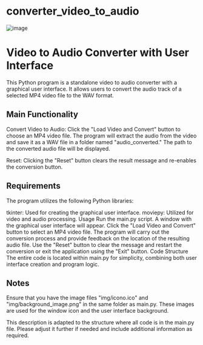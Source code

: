 # converter_video_to_audio
![image](https://github.com/Stevensavarin/converter_video_to_audio/assets/137004357/251c2af1-478d-45ee-b6a9-4f0cf5bb19d1)



# Video to Audio Converter with User Interface
This Python program is a standalone video to audio converter with a graphical user interface. It allows users to convert the audio track of a selected MP4 video file to the WAV format.

## Main Functionality
Convert Video to Audio: Click the "Load Video and Convert" button to choose an MP4 video file. The program will extract the audio from the video and save it as a WAV file in a folder named "audio_converted." The path to the converted audio file will be displayed.

Reset: Clicking the "Reset" button clears the result message and re-enables the conversion button.

## Requirements
The program utilizes the following Python libraries:

tkinter: Used for creating the graphical user interface.
moviepy: Utilized for video and audio processing.
Usage
Run the main.py script.
A window with the graphical user interface will appear.
Click the "Load Video and Convert" button to select an MP4 video file.
The program will carry out the conversion process and provide feedback on the location of the resulting audio file.
Use the "Reset" button to clear the message and restart the conversion or exit the application using the "Exit" button.
Code Structure
The entire code is located within main.py for simplicity, combining both user interface creation and program logic.

## Notes
Ensure that you have the image files "img/icono.ico" and "img/background_image.png" in the same folder as main.py. These images are used for the window icon and the user interface background.

This description is adapted to the structure where all code is in the main.py file. Please adjust it further if needed and include additional information as required.
